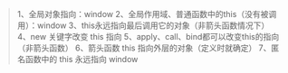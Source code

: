>1、全局对象指向：window
>2、全局作用域、普通函数中的this（没有被调用）：window
>3、this永远指向最后调用它的对象（非箭头函数情况下）
>4、new 关键字改变 this 指向
>5、apply、call、bind都可以改变this的指向（非箭头函数）
>6、箭头函数 this 指向外层的对象（定义时就确定）
>7、匿名函数中的 this 永远指向 window


